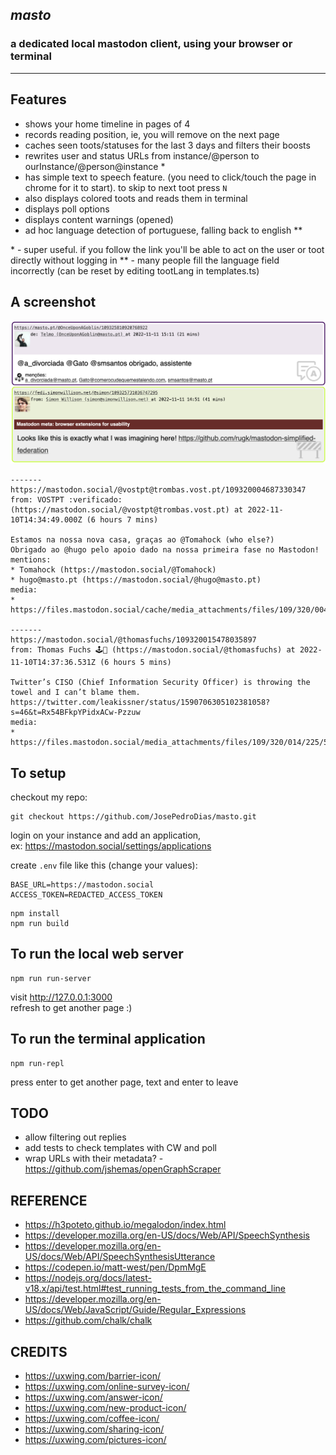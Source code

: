 ## _masto_
### a dedicated local mastodon client, using your browser or terminal

----

## Features

- shows your home timeline in pages of 4
- records reading position, ie, you will remove on the next page
- caches seen toots/statuses for the last 3 days and filters their boosts
- rewrites user and status URLs from instance/@person to ourInstance/@person@instance \*
- has simple text to speech feature. (you need to click/touch the page in chrome for it to start). to skip to next toot press `N`
- also displays colored toots and reads them in terminal
- displays poll options
- displays content warnings (opened)
- ad hoc language detection of portuguese, falling back to english \*\*

\* - super useful. if you follow the link you'll be able to act on the user or toot directly without logging in
\*\* - many people fill the language field incorrectly (can be reset by editing tootLang in templates.ts)  


## A screenshot

![your local timeline in the browser](./public/server-screenshot.png)

```
-------
https://mastodon.social/@vostpt@trombas.vost.pt/109320004687330347
from: VOSTPT :verificado: (https://mastodon.social/@vostpt@trombas.vost.pt) at 2022-11-10T14:34:49.000Z (6 hours 7 mins)

Estamos na nossa nova casa, graças ao @Tomahock (who else?)
Obrigado ao @hugo pelo apoio dado na nossa primeira fase no Mastodon!
mentions:
* Tomahock (https://mastodon.social/@Tomahock)
* hugo@masto.pt (https://mastodon.social/@hugo@masto.pt)
media:
* https://files.mastodon.social/cache/media_attachments/files/109/320/004/600/372/509/original/308e45ca457ade58.png

-------
https://mastodon.social/@thomasfuchs/109320015478035897
from: Thomas Fuchs 🕹️🔭 (https://mastodon.social/@thomasfuchs) at 2022-11-10T14:37:36.531Z (6 hours 5 mins)

Twitter’s CISO (Chief Information Security Officer) is throwing the towel and I can’t blame them. https://twitter.com/leakissner/status/1590706305102381058?s=46&t=Rx54BFkpYPidxACw-Pzzuw
media:
* https://files.mastodon.social/media_attachments/files/109/320/014/225/578/038/original/ca1734096b484480.jpg

```

## To setup

checkout my repo:  
```
git checkout https://github.com/JosePedroDias/masto.git
```

login on your instance and add an application,  
ex: https://mastodon.social/settings/applications

create `.env` file like this (change your values):

```
BASE_URL=https://mastodon.social
ACCESS_TOKEN=REDACTED_ACCESS_TOKEN
```

```
npm install
npm run build
```


## To run the local web server

```
npm run run-server
```

visit http://127.0.0.1:3000  
refresh to get another page :)

## To run the terminal application

```
npm run-repl
```

press enter to get another page, text and enter to leave


## TODO

- allow filtering out replies
- add tests to check templates with CW and poll
- wrap URLs with their metadata? - https://github.com/jshemas/openGraphScraper


## REFERENCE

- https://h3poteto.github.io/megalodon/index.html
- https://developer.mozilla.org/en-US/docs/Web/API/SpeechSynthesis
- https://developer.mozilla.org/en-US/docs/Web/API/SpeechSynthesisUtterance
- https://codepen.io/matt-west/pen/DpmMgE
- https://nodejs.org/docs/latest-v18.x/api/test.html#test_running_tests_from_the_command_line
- https://developer.mozilla.org/en-US/docs/Web/JavaScript/Guide/Regular_Expressions
- https://github.com/chalk/chalk

## CREDITS

- https://uxwing.com/barrier-icon/
- https://uxwing.com/online-survey-icon/
- https://uxwing.com/answer-icon/
- https://uxwing.com/new-product-icon/
- https://uxwing.com/coffee-icon/
- https://uxwing.com/sharing-icon/
- https://uxwing.com/pictures-icon/